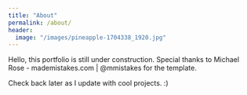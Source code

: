 ```yaml
---
title: "About"
permalink: /about/
header:
  image: "/images/pineapple-1704338_1920.jpg"
---
```


Hello, this portfolio is still under construction.  Special thanks to Michael Rose - mademistakes.com | @mmistakes for the template. 

Check back later as I update with cool projects. :)